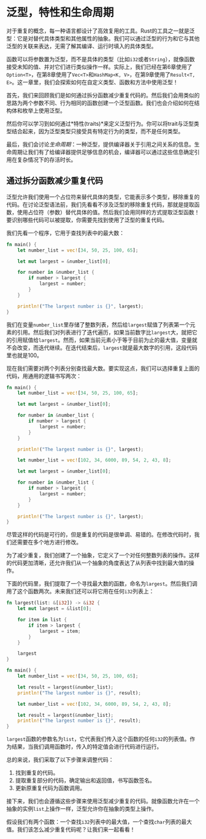 # 泛型，特性和生命周期

对于重复的概念，每一种语言都设计了高效复用的工具。Rust的工具之一就是泛型：它是对替代具体类型和其他属性的抽象。我们可以通过泛型的行为和它与其他泛型的关联来表达，无需了解其编译、运行时填入的具体类型。

函数可以将参数置为泛型，而不是具体的类型（比如`i32`或者`String`），就像函数接受未知的值、并对它们进行类似操作一样。实际上，我们已经在第6章使用了`Option<T>`，在第8章使用了`Vec<T>`和`HashMap<K, V>`，在第9章使用了`Result<T, E>`。这一章里，我们会探索如何在自定义类型、函数和方法中使用泛型！

首先，我们来回顾我们是如何通过拆分函数减少重复代码的。然后我们会用类似的思路为两个参数不同、行为相同的函数创建一个泛型函数。我们也会介绍如何在结构体和枚举上使用泛型。

然后你可以学习到如何通过*特性(traits)*来定义泛型行为。你可以将trait与泛型类型结合起来，因为泛型类型只接受具有特定行为的类型，而不是任何类型。

最后，我们会讨论*生命周期*：一种泛型，提供编译器关于引用之间关系的信息。生命周期让我们有了给编译器提供足够信息的机会，编译器可以通过这些信息确定引用在复杂情况下的存活时长。

## 通过拆分函数减少重复代码

泛型允许我们使用一个占位符来替代具体的类型，它能表示多个类型，移除重复的代码。在讨论泛型语法前，我们先看看不涉及泛型的移除重复代码，那就是提取函数，使用占位符（参数）替代具体的值。然后我们会用同样的方式提取泛型函数！要识别哪些代码可以被提取，你需要先找到使用了泛型的重复代码。

我们先看一个程序，它用于查找列表中的最大数：

```rust
fn main() {
    let number_list = vec![34, 50, 25, 100, 65];

    let mut largest = &number_list[0];

    for number in &number_list {
        if number > largest {
            largest = number;
        }
    }

    println!("The largest number is {}", largest);
}
```

我们在变量`number_list`里存储了整数列表，然后给`largest`赋值了列表第一个元素的引用。然后我们对列表进行了迭代遍历，如果当前数字比`largest`大，就把它的引用赋值给`largest`。然而，如果当前元素小于等于目前为止的最大值，变量就不会改变，而迭代继续。在迭代结束后，`largest`就是最大数字的引用，这段代码里也就是100。

现在我们需要对两个列表分别查找最大数。要实现这点，我们可以选择重复上面的代码，用通用的逻辑书写两次：

```rust
fn main() {
    let number_list = vec![34, 50, 25, 100, 65];

    let mut largest = &number_list[0];

    for number in &number_list {
        if number > largest {
            largest = number;
        }
    }

    println!("The largest number is {}", largest);

    let number_list = vec![102, 34, 6000, 89, 54, 2, 43, 8];

    let mut largest = &number_list[0];

    for number in &number_list {
        if number > largest {
            largest = number;
        }
    }

    println!("The largest number is {}", largest);
}
```

尽管这样的代码是可行的，但是重复的代码是很单调、易错的。在修改代码时，我们还需要在多个地方进行修改。

为了减少重复，我们创建了一个抽象，它定义了一个对任何整数列表的操作。这样的代码更加清晰，还允许我们从一个抽象的角度表达了从列表中找到最大值的操作。

下面的代码里，我们提取了一个寻找最大数的函数，命名为`largest`。然后我们调用了这个函数两次。未来我们还可以将它用在任何`i32`列表上：

```rust
fn largest(list: &[i32]) -> &i32 {
    let mut largest = &list[0];

    for item in list {
        if item > largest {
            largest = item;
        }
    }

    largest
}

fn main() {
    let number_list = vec![34, 50, 25, 100, 65];

    let result = largest(&number_list);
    println!("The largest number is {}", result);

    let number_list = vec![102, 34, 6000, 89, 54, 2, 43, 8];

    let result = largest(&number_list);
    println!("The largest number is {}", result);
}
```

`largest`函数的参数名为`list`，它代表我们传入这个函数的任何`i32`的列表值。作为结果，当我们调用函数时，传入的特定值会进行代码进行运行。

总的来说，我们采取了以下步骤来调整代码：

1. 找到重复的代码。
2. 提取重复部分的代码，确定输出和返回值，书写函数签名。
3. 更新原重复代码为函数调用。

接下来，我们也会遵循这些步骤来使用泛型减少重复的代码。就像函数允许在一个抽象的实例`list`上操作一样，泛型允许你在抽象的类型上操作。

假设我们有两个函数：一个查找`i32`列表中的最大值，一个查找`char`列表的最大值。我们该怎么减少重复代码呢？让我们来一起看看！
